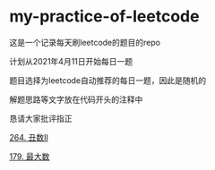 # my-practice-of-leetcode

这是一个记录每天刷leetcode的题目的repo

计划从2021年4月11日开始每日一题

题目选择为leetcode自动推荐的每日一题，因此是随机的

解题思路等文字放在代码开头的注释中

恳请大家批评指正

[264. 丑数Ⅱ](https://github.com/honeysuckcle/my-practice-of-leetcode/blob/main/264%20%E4%B8%91%E6%95%B02%20AC.cpp)

[179. 最大数](https://github.com/honeysuckcle/my-practice-of-leetcode/blob/main/179%20%E6%9C%80%E5%A4%A7%E6%95%B0%20AC.cpp)
